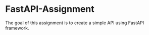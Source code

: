 # FastAPI-Assignment
The goal of this assignment is to create a simple API using FastAPI framework. 
